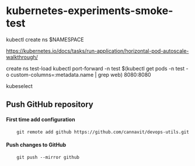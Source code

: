 # kubernetes-experiments-smoke-test


kubectl create ns $NAMESPACE

https://kubernetes.io/docs/tasks/run-application/horizontal-pod-autoscale-walkthrough/


create ns test-load kubectl port-forward -n test  $(kubectl get pods -n test -o custom-columns=:metadata.name | grep web) 8080:8080


kubeselect



## Push GitHub repository
#### First time add configuration
        
        git remote add github https://github.com/cannavit/devops-utils.git
#### Push changes to GitHub 

        git push --mirror github